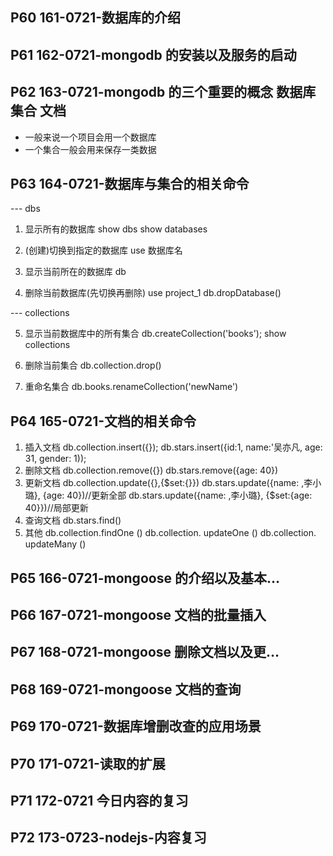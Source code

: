## P60 161-0721-数据库的介绍

## P61 162-0721-mongodb 的安装以及服务的启动

## P62 163-0721-mongodb 的三个重要的概念 数据库 集合 文档

- 一般来说一个项目会用一个数据库
- 一个集合一般会用来保存一类数据

## P63 164-0721-数据库与集合的相关命令

--- dbs

1. 显示所有的数据库
   show dbs
   show databases

2. (创建)切换到指定的数据库
   use 数据库名

3. 显示当前所在的数据库
   db

4. 删除当前数据库(先切换再删除)
   use project_1
   db.dropDatabase()

--- collections

5. 显示当前数据库中的所有集合
   db.createCollection('books');
   show collections

6. 删除当前集合
   db.collection.drop()

7. 重命名集合
   db.books.renameCollection('newName')

## P64 165-0721-文档的相关命令

1. 插入文档
   db.collection.insert({});
   db.stars.insert({id:1, name:'吴亦凡, age: 31, gender: 1));
2. 删除文档
   db.collection.remove({})
   db.stars.remove({age: 40})
3. 更新文档
   db.collection.update({},{$set:{}})
   db.stars.update({name: ,李小璐}, {age: 40})//更新全部
   db.stars.update({name: ,李小璐}, {$set:{age: 40}})//局部更新
4. 查询文档
   db.stars.find()
5. 其他
   db.collection.findOne ()
   db.collection. updateOne ()
   db.collection. updateMany ()

## P65 166-0721-mongoose 的介绍以及基本…

## P66 167-0721-mongoose 文档的批量插入

## P67 168-0721-mongoose 删除文档以及更…

## P68 169-0721-mongoose 文档的查询

## P69 170-0721-数据库增删改查的应用场景

## P70 171-0721-读取的扩展

## P71 172-0721 今日内容的复习

## P72 173-0723-nodejs-内容复习
